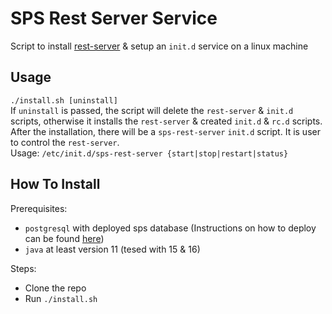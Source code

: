 # SPS Rest Server Service
Script to install [rest-server](https://github.com/smart-parking-system/rest-server) & setup an `init.d` service on a linux machine

## Usage
`./install.sh [uninstall]`  
If `uninstall` is passed, the script will delete the `rest-server` & `init.d` scripts, otherwise it installs the `rest-server` & created `init.d` & `rc.d` scripts.  
After the installation, there will be a `sps-rest-server` `init.d` script. It is user to control the `rest-server`.  
Usage: `/etc/init.d/sps-rest-server {start|stop|restart|status}`

## How To Install
Prerequisites:
 - `postgresql` with deployed sps database (Instructions on how to deploy can be found [here](https://github.com/smart-parking-system/db))
 - `java` at least version 11 (tesed with 15 & 16)

Steps:
 - Clone the repo
 - Run `./install.sh`
